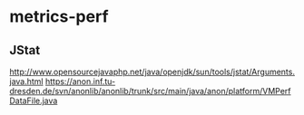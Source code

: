 metrics-perf
============
## JStat

http://www.opensourcejavaphp.net/java/openjdk/sun/tools/jstat/Arguments.java.html
https://anon.inf.tu-dresden.de/svn/anonlib/anonlib/trunk/src/main/java/anon/platform/VMPerfDataFile.java
